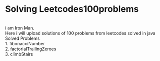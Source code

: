 # Solving Leetcodes100problems
<br>i am Iron Man.
<br> Here i will upload solutions of 100 problems from leetcodes solved in java 
<br>Solved Problems
<br>1. fibonacciNumber
<br>2. factorialTrailingZeroes
<br>3. climbStairs
